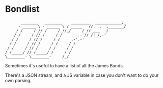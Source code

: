 # Bondlist

```
       ________   ________    _________  ____________;_
      - ______ \ - ______ \ / _____   //.  .  ._______/
     / /     / // /     / //_/     / // ___   /
    / /     / // /     / /       .-'//_/|_/,-'
   / /     / // /     / /     .-'.-'
  / /     / // /     / /     / /
 / /     / // /     / /     / /
/ /_____/ // /_____/ /     / /
\________- \________-     /_/
```

Sometimes it's useful to have a list of all the James Bonds.

There's a JSON stream, and a JS variable in case you don't want to do your own parsing. 

